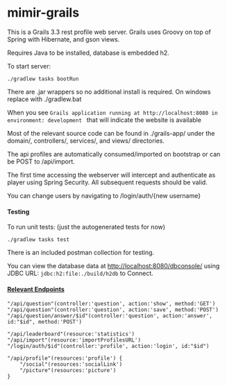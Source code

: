 # mimir-grails

This is a Grails 3.3 rest profile web server. Grails uses Groovy on top of Spring with Hibernate, and gson views.

Requires Java to be installed, database is embedded h2.

To start server:
```
./gradlew tasks bootRun
```
There are .jar wrappers so no additional install is required.
On windows replace with ./gradlew.bat

When you see `Grails application running at http://localhost:8080 in environment: development
` that will indicate the website is available

Most of the relevant source code can be found in ./grails-app/ under the domain/, controllers/, services/, and views/ directories.

The api profiles are automatically consumed/imported on bootstrap or can be POST to /api/import.

The first time accessing the webserver will intercept and authenticate as player using Spring Security. All subsequent requests should be valid.

You can change users by navigating to /login/auth/{new username}


#### Testing
To run unit tests: (just the autogenerated tests for now)
```
./gradlew tasks test

```
There is an included postman collection for testing.

You can view the database data at <http://localhost:8080/dbconsole/> using JDBC URL:
`jdbc:h2:file:./build/h2db` to Connect.

#### [Relevant Endpoints](https://github.com/bmolz/mimir-grails/blob/master/grails-app/controllers/mimir/grails/UrlMappings.groovy)
```
"/api/question"(controller:'question', action:'show', method:'GET')
"/api/question"(controller:'question', action:'save', method:'POST')
"/api/question/answer/$id"(controller:'question', action:'answer', id:"$id", method:'POST')

"/api/leaderboard"(resource:'statistics')
"/api/import"(resource:'importProfilesURL')
"/login/auth/$id"(controller:'profile', action:'login', id:"$id")

"/api/profile"(resources:'profile') {
    "/social"(resources:'socialLink')
    "/picture"(resources:'picture')
}
```
